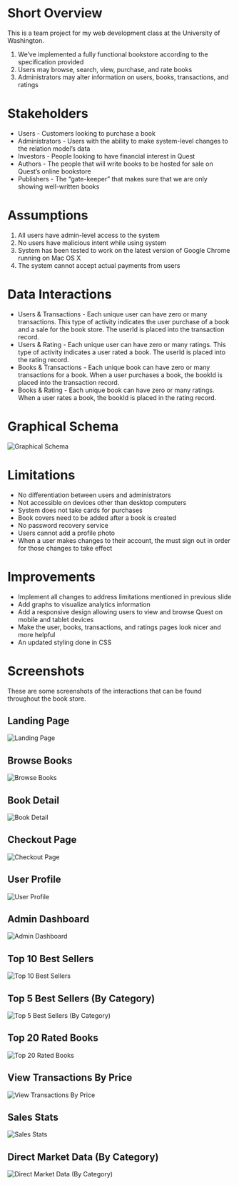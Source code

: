 # Short Overview
This is a team project for my web development class at the University of Washington.

1. We’ve implemented a fully functional bookstore according to the specification provided
2. Users may browse, search, view, purchase, and rate books
3. Administrators may alter information on users, books, transactions, and ratings

# Stakeholders
* Users - Customers looking to purchase a book
* Administrators - Users with the ability to make system-level changes to the relation model’s data
* Investors - People looking to have financial interest in Quest
* Authors - The people that will write books to be hosted for sale on Quest’s online bookstore
* Publishers - The “gate-keeper” that makes sure that we are only showing well-written books

# Assumptions
1. All users have admin-level access to the system
2. No users have malicious intent while using system
3. System has been tested to work on the latest version of Google Chrome running on Mac OS X
4. The system cannot accept actual payments from users

# Data Interactions
* Users & Transactions - Each unique user can have zero or many transactions. This type of activity indicates the user purchase of a book and a sale for the book store. The userId is placed into the transaction record.
* Users & Rating - Each unique user can have zero or many ratings. This type of activity indicates a user rated a book. The userId is placed into the rating record.
* Books & Transactions - Each unique book can have zero or many transactions for a book. When a user purchases a book, the bookId is placed into the transaction record.
* Books & Rating - Each unique book can have zero or many ratings. When a user rates a book, the bookId is placed in the rating record.

# Graphical Schema
![Graphical Schema](https://raw.githubusercontent.com/brunnerjosh/book-store/master/images/schema.png)

# Limitations
* No differentiation between users and administrators
* Not accessible on devices other than desktop computers
* System does not take cards for purchases
* Book covers need to be added after a book is created
* No password recovery service
* Users cannot add a profile photo
* When a user makes changes to their account, the must sign out in order for those changes to take effect

# Improvements
* Implement all changes to address limitations mentioned in previous slide
* Add graphs to visualize analytics information
* Add a responsive design allowing users to view and browse Quest on mobile and tablet devices
* Make the user, books, transactions, and ratings pages look nicer and more helpful
* An updated styling done in CSS

# Screenshots
These are some screenshots of the interactions that can be found throughout the book store.
## Landing Page
![Landing Page](https://raw.githubusercontent.com/brunnerjosh/book-store/master/images/welcome.png)
## Browse Books
![Browse Books](https://raw.githubusercontent.com/brunnerjosh/book-store/master/images/browse-books.png)
## Book Detail
![Book Detail](https://raw.githubusercontent.com/brunnerjosh/book-store/master/images/book-detail.png)
## Checkout Page
![Checkout Page](https://raw.githubusercontent.com/brunnerjosh/book-store/master/images/checkout-page.png)
## User Profile
![User Profile](https://raw.githubusercontent.com/brunnerjosh/book-store/master/images/user-profile.png)
## Admin Dashboard
![Admin Dashboard](https://raw.githubusercontent.com/brunnerjosh/book-store/master/images/admin-dashboard.png)
## Top 10 Best Sellers
![Top 10 Best Sellers](https://raw.githubusercontent.com/brunnerjosh/book-store/master/images/top-10.png)
## Top 5 Best Sellers (By Category)
![Top 5 Best Sellers (By Category)](https://raw.githubusercontent.com/brunnerjosh/book-store/master/images/top-5.png)
## Top 20 Rated Books
![Top 20 Rated Books](https://raw.githubusercontent.com/brunnerjosh/book-store/master/images/top-20.png)
## View Transactions By Price
![View Transactions By Price](https://raw.githubusercontent.com/brunnerjosh/book-store/master/images/transactions-price.png)
## Sales Stats
![Sales Stats](https://raw.githubusercontent.com/brunnerjosh/book-store/master/images/sales-stats.png)
## Direct Market Data (By Category)
![Direct Market Data (By Category)](https://raw.githubusercontent.com/brunnerjosh/book-store/master/images/market-data.png)
